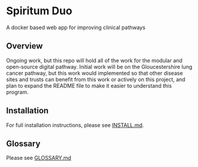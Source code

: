 # Spiritum Duo
A docker based web app for improving clinical pathways

## Overview
Ongoing work, but this repo will hold all of the work for the modular and open-source digital pathway. Initial work will be on the Gloucestershire lung cancer pathway, but this work would implemented so that other disease sites and trusts can benefit from this work or actively on this project, and plan to expand the README file to make it easier to understand this program.

## Installation
For full installation instructions, please see [INSTALL.md](INSTALL.md).

## Glossary
Please see [GLOSSARY.md](GLOSSARY.md)